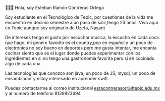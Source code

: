 

🙋🏻‍♂️ Hola, soy Esteban Ramón Contreras Ortega

Soy estudiante en el Tecnológico de Tepic, por cuestiones de la vida
me encuentro en decimo semestre a un paso de salir,tengo 23 años.
Vivo aqui en Tepic aunque soy originario de Uzeta, Nayarit

De intereses tengo el gusto por escuchar música, la escucho en cada cosa que hago, mi genero favorito es el country,pop en español y un poco de electronica no soy bueno en deportes pero me gusta intentar, me encanta cocinar siento que es el lugar donde puedes experimentar con los ingredientes en si no tengo una gastronomia favorita pero si eh cocinado algo de cada una.

Las tecnologías que conozco son java, un poco de JS, mysql, un poco de ensamblador y estoy interesado en aprender swift.

Puedes contactarme al correo institucional esracontrerasor@ittepic.edu.mx
y al numero de telefono 8139823694